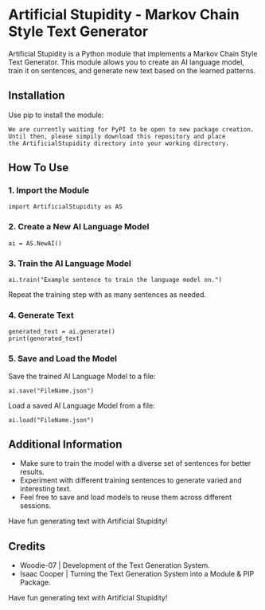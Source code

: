 # Artificial Stupidity - Markov Chain Style Text Generator

Artificial Stupidity is a Python module that implements a Markov Chain Style Text Generator. This module allows you to create an AI language model, train it on sentences, and generate new text based on the learned patterns.

## Installation

Use pip to install the module:

```
We are currently waiting for PyPI to be open to new package creation.
Until then, please simpily download this repository and place
the ArtificialStupidity directory into your working directory.
```
## How To Use

### 1. Import the Module

```
import ArtificialStupidity as AS
```
### 2. Create a New AI Language Model

```
ai = AS.NewAI()
```
### 3. Train the AI Language Model

```
ai.train("Example sentence to train the language model on.")
```
Repeat the training step with as many sentences as needed.

### 4. Generate Text

```
generated_text = ai.generate()
print(generated_text)
```
### 5. Save and Load the Model

Save the trained AI Language Model to a file:

```
ai.save("FileName.json")
```
Load a saved AI Language Model from a file:

```
ai.load("FileName.json")
```
## Additional Information

- Make sure to train the model with a diverse set of sentences for better results.
- Experiment with different training sentences to generate varied and interesting text.
- Feel free to save and load models to reuse them across different sessions.

Have fun generating text with Artificial Stupidity!

## Credits

- Woodie-07 | Development of the Text Generation System.
- Isaac Cooper | Turning the Text Generation System into a Module & PIP Package.

Have fun generating text with Artificial Stupidity!
